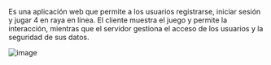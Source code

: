 Es una aplicación web que permite a los usuarios registrarse, iniciar sesión y jugar 4 en raya en línea. El cliente muestra el juego y permite la interacción, mientras que el servidor gestiona el acceso de los usuarios y la seguridad de sus datos.


![image](https://github.com/user-attachments/assets/19f1a192-01c2-4330-aee8-2371069c31db)
